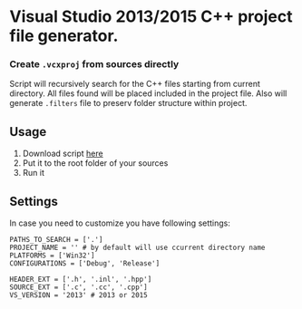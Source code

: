 # Visual Studio 2013/2015 C++ project file generator.
### Create `.vcxproj` from sources directly
Script will recursively search for the C++ files starting from current directory. All files found will be placed included in the project file. Also will generate `.filters` file to preserv folder structure within project.

## Usage
1. Download script [here](https://rawgit.com/Teivaz/vcxproj-generator/master/generate_vcxproj.py)
2. Put it to the root folder of your sources
3. Run it    

## Settings
In case you need to customize you have following settings:

    PATHS_TO_SEARCH = ['.']
    PROJECT_NAME = '' # by default will use ccurrent directory name
    PLATFORMS = ['Win32']
    CONFIGURATIONS = ['Debug', 'Release']

    HEADER_EXT = ['.h', '.inl', '.hpp']
    SOURCE_EXT = ['.c', '.cc', '.cpp']
    VS_VERSION = '2013' # 2013 or 2015
